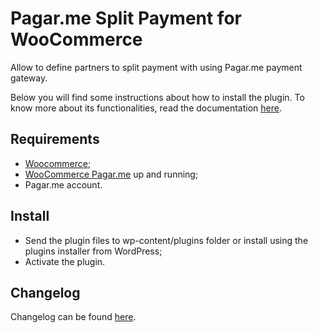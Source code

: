 # Pagar.me Split Payment for WooCommerce
Allow to define partners to split payment with using Pagar.me payment gateway.

Below you will find some instructions about how to install the plugin. To know more about its functionalities, read the documentation [here](https://insus-tecnologia.github.io/pagarme-split-payment-woocommerce/).

## Requirements
- [Woocommerce](https://github.com/woocommerce/woocommerce);
- [WooCommerce Pagar.me](https://github.com/claudiosanches/woocommerce-pagarme) up and running;
- Pagar.me account.

## Install
- Send the plugin files to wp-content/plugins folder or install using the plugins installer from WordPress;
- Activate the plugin.

## Changelog
Changelog can be found [here](CHANGELOG.md).
